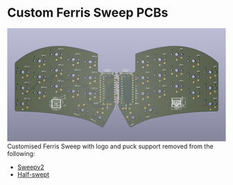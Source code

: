 # Custom Ferris Sweep PCBs
![sweepv2_custom](sweepv2_custom.png)
Customised Ferris Sweep with logo and puck support removed from the following:
* [Sweepv2](https://github.com/davidphilipbarr/Sweep/tree/main/Sweepv2)
* [Half-swept](https://github.com/davidphilipbarr/Sweep/tree/main/Sweep-half-swept)
